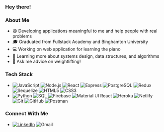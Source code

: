 ### Hey there!

### About Me
- 😄 Developing applications meaningful to me and help people with real problems
- 🎓 Graduated from Fullstack Academy and Binghamton University
- 💻 Working on web application for learning the piano
- 🌱 Learning more about systems design, data structures, and algorithms
- 💬 Ask me advice on weightlifting!

### Tech Stack
- ![JavaScript](https://img.shields.io/badge/-JavaScript-F7DF1E?logo=javascript&logoColor=white&style=flat) ![Node.js](https://img.shields.io/badge/-Node.js-339933A?logo=node.js&logoColor=white&style=flat) ![React](https://img.shields.io/badge/-React-61DAFB?logo=react&logoColor=white&style=flat) ![Express](https://img.shields.io/badge/-Express-000000?logo=express&logoColor=white&style=flat) ![PostgreSQL](https://img.shields.io/badge/-PostgreSQL-4169E1?logo=postgresql&logoColor=white&style=flat) ![Redux](https://img.shields.io/badge/-Redux-764ABC?logo=redux&logoColor=white&style=flat) ![Sequelize](https://img.shields.io/badge/-Sequelize-52B0E7?logo=sequelize&logoColor=white&style=flat) ![HTML5](https://img.shields.io/badge/-HTML5-E34F26?logo=html5&logoColor=white&style=flat) ![CSS3](https://img.shields.io/badge/-CSS3-1572B6?logo=css3&logoColor=white&style=flat)
- ![Python](https://img.shields.io/badge/-Python-3776AB?logo=python&logoColor=white&style=flat) ![SQL](https://img.shields.io/badge/-SQL-4479A1?style=flat) ![Firebase](https://img.shields.io/badge/-Firebase-FFCA28?logo=python&logoColor=white&style=flat) ![Material UI React](https://img.shields.io/badge/-Material%20UI%20React-1877F2?style=flat) ![Heroku](https://img.shields.io/badge/-Heroku-430098?logo=heroku&logoColor=white&style=flat) ![Netlify](https://img.shields.io/badge/-Netlify-00C7B7?logo=netlify&logoColor=white&style=flat) ![Git](https://img.shields.io/badge/-Git-F05032?logo=git&logoColor=white&style=flat) ![GitHub](https://img.shields.io/badge/-GitHub-181717?logo=git&logoColor=white&style=flat) ![Postman](https://img.shields.io/badge/-Postman-FF6C37?logo=postman&logoColor=white&style=flat)

### Connect With Me
- <a href="https://www.linkedin.com/in/davdli/">![LinkedIn](https://img.shields.io/badge/-LinkedIn-0A66C2?logo=linkedin&logoColor=white&style=flat)</a> ![Gmail](https://img.shields.io/badge/-davidli2323@gmail.com-EA4335?logo=gmail&logoColor=white&style=flat)
